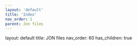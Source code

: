```yaml
---
layout: 'default'
title: 'Index'
nav_order: 1
parent: Jon files
---
```



layout: default
title: JON files
nav_order: 60
has_children: true

